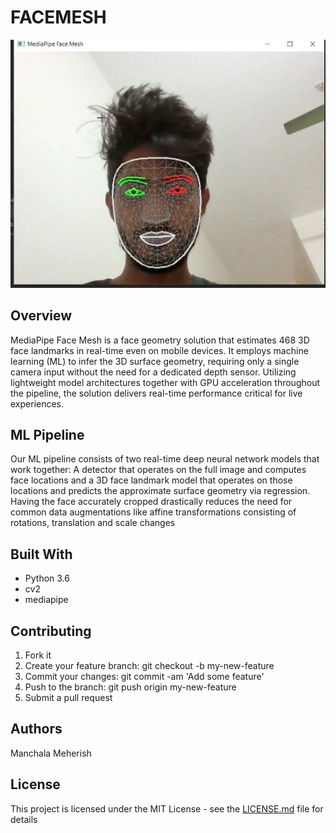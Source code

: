 # FACEMESH



![Screen_Shot](https://github.com/meherish1524/FACEMESH/blob/main/output.jpeg?raw=true)


## Overview

MediaPipe Face Mesh is a face geometry solution that estimates 468 3D face landmarks in real-time even on mobile devices. It employs machine learning (ML) to infer the 3D surface geometry, requiring only a single camera input without the need for a dedicated depth sensor. Utilizing lightweight model architectures together with GPU acceleration throughout the pipeline, the solution delivers real-time performance critical for live experiences.


## ML Pipeline
Our ML pipeline consists of two real-time deep neural network models that work together: A detector that operates on the full image and computes face locations and a 3D face landmark model that operates on those locations and predicts the approximate surface geometry via regression. Having the face accurately cropped drastically reduces the need for common data augmentations like affine transformations consisting of rotations, translation and scale changes

## Built With

* Python 3.6
* cv2
* mediapipe

## Contributing

1. Fork it
2. Create your feature branch: git checkout -b my-new-feature
3. Commit your changes: git commit -am 'Add some feature'
4. Push to the branch: git push origin my-new-feature
5. Submit a pull request

## Authors

Manchala Meherish

## License

This project is licensed under the MIT License - see the [LICENSE.md](https://github.com/meherish1524/FACEMESH/blob/main/LICENSE.txt) file for details
